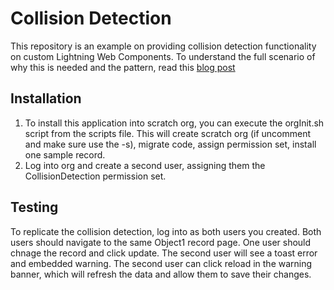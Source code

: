 # Collision Detection

This repository is an example on providing collision detection functionality on custom Lightning Web Components. 
To understand the full scenario of why this is needed and the pattern, read this [blog post]()


## Installation
1. To install this application into scratch org, you can execute the orgInit.sh script from the scripts file.  This will create scratch org (if uncomment and make sure use the -s), migrate code, assign permission set, install one sample record. 
2. Log into org and create a second user, assigning them the CollisionDetection permission set. 


## Testing
To replicate the collision detection, log into as both users you created. Both users should navigate to the same Object1 record page. One user should chnage the record and click update. The second user will see a toast error and embedded warning. The second user can click reload in the warning banner, which will refresh the data and allow them to save their changes. 
